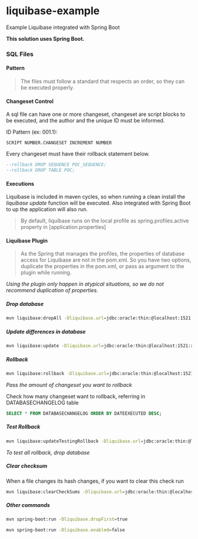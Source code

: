 # liquibase-example
Example Liquibase integrated with Spring Boot

**This solution uses Spring Boot.**

### SQL Files

#### Pattern
> The files must follow a standard that respects an order, so they can be executed properly.


#### Changeset Control
A sql file can have one or more changeset, changeset are script blocks to be executed, and the author and the unique ID must be informed.


ID Pattern (ex: 001.1):
```
SCRIPT NUMBER.CHANGESET INCREMENT NUMBER
```

Every changeset must have their rollback statement below.

```sql
--rollback DROP SEQUENCE POC_SEQUENCE;
--rollback DROP TABLE POC;
```


#### Executions
Liquibase is included in maven cycles, so when running a clean install the *liquibase update* function will be executed. Also integrated with Spring Boot to up the application will also run.

> By default, liquibase runs on the local profile as spring.profiles.active property in [application.properties]

#### Liquibase Plugin
> As the Spring that manages the profiles, the properties of database access for Liquibase are not in the pom.xml. So you have two options, duplicate the properties in the pom.xml, or pass as argument to the plugin while running.

*Using the plugin only happen in atypical situations, so we do not recommend duplication of properties.*

##### Drop database
```bash
mvn liquibase:dropAll -Dliquibase.url=jdbc:oracle:thin:@localhost:1521:xe -Dliquibase.username=root -Dliquibase.password=[enter pass]
```

##### Update differences in database
```bash
mvn liquibase:update -Dliquibase.url=jdbc:oracle:thin:@localhost:1521:xe -Dliquibase.username=root -Dliquibase.password=[enter pass]

```

##### Rollback
```bash
mvn liquibase:rollback -Dliquibase.url=jdbc:oracle:thin:@localhost:1521:xe -Dliquibase.username=root -Dliquibase.password=[enter pass] -Dliquibase.rollbackCount=1
```

*Pass the amount of changeset you want to rollback*

Check how many changeset want to rollback, referring in DATABASECHANGELOG table
```sql
SELECT * FROM DATABASECHANGELOG ORDER BY DATEEXECUTED DESC;
```

##### Test Rollback
```bash
mvn liquibase:updateTestingRollback -Dliquibase.url=jdbc:oracle:thin:@localhost:1521:xe -Dliquibase.username=root -Dliquibase.password=[enter pass]
```

*To test all rollback, drop database*

##### Clear checksum
When a file changes its hash changes, if you want to clear this check run

```bash
mvn liquibase:clearCheckSums -Dliquibase.url=jdbc:oracle:thin:@localhost:1521:xe -Dliquibase.username=root -Dliquibase.password=[enter pass]
```

##### Other commands
```bash
mvn spring-boot:run -Dliquibase.dropFirst=true
```

```bash
mvn spring-boot:run -Dliquibase.enabled=false
```

